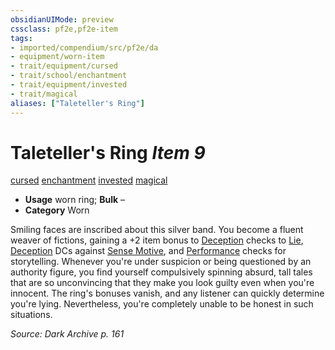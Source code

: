 ```yaml
---
obsidianUIMode: preview
cssclass: pf2e,pf2e-item
tags:
- imported/compendium/src/pf2e/da
- equipment/worn-item
- trait/equipment/cursed
- trait/school/enchantment
- trait/equipment/invested
- trait/magical
aliases: ["Taleteller's Ring"]
---
```

# Taleteller's Ring *Item 9*  
[cursed](cursed-gmg.md)  [enchantment](enchantment.md)  [invested](invested.md)  [magical](magical.md)  

- **Usage** worn ring; **Bulk** –
- **Category** Worn

Smiling faces are inscribed about this silver band. You become a fluent weaver of fictions, gaining a +2 item bonus to [Deception](../../skills.md#Deception) checks to [Lie](lie.md), [Deception](../../skills.md#Deception) DCs against [Sense Motive](sense-motive.md), and [Performance](../../skills.md#Performance) checks for storytelling. Whenever you're under suspicion or being questioned by an authority figure, you find yourself compulsively spinning absurd, tall tales that are so unconvincing that they make you look guilty even when you're innocent. The ring's bonuses vanish, and any listener can quickly determine you're lying. Nevertheless, you're completely unable to be honest in such situations.

*Source: Dark Archive p. 161*